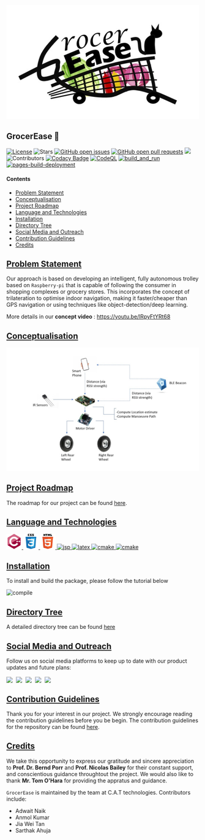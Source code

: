 <p align="center">
  <img src="https://github.com/CAT-Technologies/GrocerEase/blob/devel/utils/social_media/logos/logo.jpeg"/>
</p>

## GrocerEase 🛒

[![License](https://img.shields.io/badge/license-LGPL_2.1-blue)](LICENSE)
![Stars](https://img.shields.io/github/stars/RTEP-Project-Team/GrocerEase.svg?style=flat&label=Star&maxAge=86400)
[![GitHub open issues](https://img.shields.io/github/issues-raw/RTEP-Project-Team/GrocerEase.svg)](https://github.com/RTEP-Project-Team/GrocerEase/issues) 
[![GitHub open pull requests](https://img.shields.io/github/issues-pr-raw/RTEP-Project-Team/GrocerEase.svg)](https://github.com/RTEP-Project-Team/GrocerEase/pulls) ![](https://img.shields.io/github/repo-size/RTEP-Project-Team/GrocerEase.svg?label=Repo%20size&style=flat-square)&nbsp;
![Contributors](https://img.shields.io/github/contributors/RTEP-Project-Team/GrocerEase.svg?style=flat&label=Contributors&maxAge=86400)
[![Codacy Badge](https://app.codacy.com/project/badge/Grade/b2f9685a62f14cb29afe65c845d9846e)](https://www.codacy.com/gh/CAT-Technologies/GrocerEase/dashboard?utm_source=github.com&amp;utm_medium=referral&amp;utm_content=CAT-Technologies/GrocerEase&amp;utm_campaign=Badge_Grade)
[![CodeQL](https://github.com/CAT-Technologies/GrocerEase/actions/workflows/codeql-analysis.yml/badge.svg?branch=devel)](https://github.com/CAT-Technologies/GrocerEase/actions/workflows/codeql-analysis.yml)
[![build_and_run](https://github.com/CAT-Technologies/GrocerEase/actions/workflows/cmake.yml/badge.svg?branch=devel)](https://github.com/CAT-Technologies/GrocerEase/actions/workflows/cmake.yml)
[![pages-build-deployment](https://github.com/CAT-Technologies/GrocerEase/actions/workflows/pages/pages-build-deployment/badge.svg?branch=devel)](https://github.com/CAT-Technologies/GrocerEase/actions/workflows/pages/pages-build-deployment)

#### Contents

* [Problem Statement](#problem-statement)
* [Conceptualisation](#conceptualisation)
* [Project Roadmap](#project-roadmap)
* [Language and Technologies](#language-and-technologies)
* [Installation](#installation)
* [Directory Tree](#directory-tree)
* [Social Media and Outreach](#social-media-and-outreach)
* [Contribution Guidelines](#contribution-guidelines)
* [Credits](#credits)

## [Problem Statement](#GrocerEase)

Our approach is based on developing an intelligent, fully autonomous trolley based on `Raspberry-pi` that is capable of following the consumer in shopping complexes or grocery stores. This incorporates the concept of trilateration to optimise indoor navigation, making it faster/cheaper than GPS navigation or using techniques like object-detection/deep learning.

More details in our **concept video** : https://youtu.be/lRpyFtYRt68 


## [Conceptualisation](#GrocerEase)

![Temporary Block Diagram](https://github.com/CAT-Technologies/GrocerEase/blob/devel/utils/Concept%20Illustration/block_diagram.jpeg)

## [Project Roadmap](#GrocerEase)

The roadmap for our project can be found [here](https://github.com/CAT-Technologies/GrocerEase/projects/1).

## [Language and Technologies](#GrocerEase)

<p align="left"> <a href="https://www.w3schools.com/cpp/" target="_blank" rel="noreferrer"> <img src="https://raw.githubusercontent.com/devicons/devicon/master/icons/cplusplus/cplusplus-original.svg" alt="cplusplus" width="40" height="40"/> </a> <a href="https://www.w3schools.com/css/" target="_blank" rel="noreferrer"> <img src="https://raw.githubusercontent.com/devicons/devicon/master/icons/css3/css3-original-wordmark.svg" alt="css3" width="40" height="40"/> </a> <a href="https://www.w3.org/html/" target="_blank" rel="noreferrer"> <img src="https://raw.githubusercontent.com/devicons/devicon/master/icons/html5/html5-original-wordmark.svg" alt="html5" width="40" height="40"/> </a> <a href="https://www.w3schools.com/js/default.asp" target="_blank" rel="noreferrer"> <img src="https://cdn.jsdelivr.net/gh/devicons/devicon/icons/javascript/javascript-original.svg" alt="jsp" width="40" height="40"/> </a> <a href="https://www.latex-project.org/" target="_blank" rel="noreferrer"> <img src="https://cdn.jsdelivr.net/gh/devicons/devicon/icons/latex/latex-original.svg" alt="latex" width="40" height="40"/> </a> <a href="https://cmake.org/" target="_blank" rel="noreferrer"> <img src="https://cdn.jsdelivr.net/gh/devicons/devicon/icons/cmake/cmake-original.svg" alt="cmake" width="40" height="40"/> </a> <a href="https://www.raspberrypi.org/" target="_blank" rel="noreferrer"> <img src="https://cdn.jsdelivr.net/gh/devicons/devicon/icons/raspberrypi/raspberrypi-original.svg" alt="cmake" width="40" height="40"/> </a>
	
## [Installation](#GrocerEase)
	
To install and build the package, please follow the tutorial below
	
![compile](https://user-images.githubusercontent.com/29406906/164114839-24314b26-206b-4b90-afc7-caafa646c386.gif)

## [Directory Tree](#GrocerEase)

A detailed directory tree can be found [here](https://github.com/CAT-Technologies/GrocerEase/blob/devel/utils/directory-tree.md)

## [Social Media and Outreach](#GrocerEase)

Follow us on social media platforms to keep up to date with our product updates and future plans:

<nav>
    <div class="sociallinks"><!--links to social pages, opened in new tabs-->
        <a href="https://twitter.com/TechnologiesCat" target="_blank"><img src="https://img.icons8.com/fluent/48/000000/twitter.png" style="width: 40px; vertical-align: middle; margin-right: 5px;"></a>
        <a href="https://www.instagram.com/cattechnologiesltd/" target="_blank"><img src="https://img.icons8.com/fluent/48/000000/instagram-new.png" style="width: 40px; vertical-align: middle; margin-right: 5px;"></a>
        <a href="https://www.linkedin.com/company/cat-technologies8-ltd/" target="_blank"><img src="https://img.icons8.com/fluent/48/000000/linkedin.png" style="width: 36px; vertical-align: middle; margin-right: 5px;"></a>
	<a href="https://www.youtube.com/channel/UCRmPlp3qE8imQI-GOUK1ZsA" target="_blank"><img src="https://img.icons8.com/color/48/000000/youtube-play.png" style="width: 36px; vertical-align: middle; margin-right: 5px;"></a>
        <a href="mailto:cattechnologiesltd8@gmail.com" target="_blank"><img src="https://img.icons8.com/clouds/150/000000/gmail-new.png" style="width: 36px; vertical-align: middle; margin-right: 5px;"></a>
    </div>
</nav>

## [Contribution Guidelines](#GrocerEase)

Thank you for your interest in our project. We strongly encourage reading the contribution guidelines before you be begin. The contribution guidelines for the repository can be found [here](https://github.com/CAT-Technologies/GrocerEase/blob/devel/CONTRIBUTING.md).

## [Credits](#GrocerEase)

We take this opportunity to express our gratitude and sincere appreciation to **Prof. Dr. Bernd Porr** and **Prof. Nicolas Bailey** for their constant support, and conscientious guidance throughtout the project. We would also like to thank **Mr. Tom O'Hara** for providing the appratus and guidance.

`GrocerEase` is maintained by the team at C.A.T technologies. Contributors include:

* Adwait Naik
* Anmol Kumar
* Jia Wei Tan
* Sarthak Ahuja
